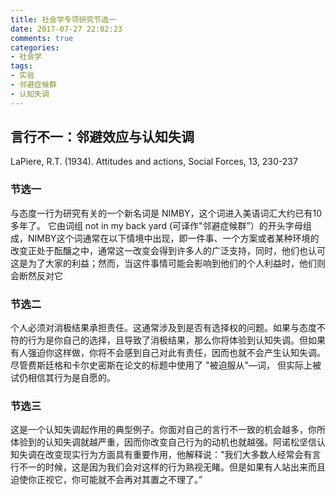 ```yaml
---
title: 社会学专项研究节选一
date: 2017-07-27 22:02:23
comments: true
categories:
- 社会学
tags:
- 实验
- 邻避症候群
- 认知失调
---
```

## 言行不一：邻避效应与认知失调

LaPiere, R.T. (1934). Attitudes and actions, Social Forces, 13, 230-237

### 节选一

与态度一行为研究有关的一个新名词是 NIMBY，这个词进入美语词汇大约已有10多年了。 它由词组 not in my back yard (可译作"邻避症候群”）的开头字母组成，NIMBY这个词通常在以下情境中出现，即一件事、一个方案或者某种环境的改变正处于酝醸之中，通常这一改变会得到许多人的广泛支持，同时，他们也认可这是为了大家的利益；然而，当这件事情可能会影响到他们的个人利益时，他们则会断然反对它

<!-- more --> 

### 节选二

个人必须对消极结果承担责任。这通常涉及到是否有选择权的问题。如果与态度不符的行为是你自己的选择，且导致了消极结果，那么你将体验到认知失调。但如果有人强迫你这样做，你将不会感到自己对此有责任，因而也就不会产生认知失调。尽管费斯廷格和卡尔史密斯在论文的标题中使用了 "被迫服从"—词， 但实际上被试仍相信其行为是自愿的。

### 节选三

这是一个认知失调起作用的典型例子。你面对自己的言行不一致的机会越多，你所体验到的认知失调就越严重，因而你改变自己行为的动机也就越强。阿诺松坚信认知失调在改变现实行为方面具有重要作用，他解释说："我们大多数人经常会有言行不一的时候，这是因为我们会对这样的行为熟视无睹。但是如果有人站出来而且迫使你正视它，你可能就不会再对其置之不理了。” 